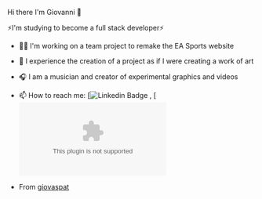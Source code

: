 Hi there I'm Giovanni 👋

⚡I'm studying to become a full stack developer⚡

- 👨‍💻 I'm working on a team project to remake the EA Sports website
- 🎨 I experience the creation of a project as if I were creating a work of art
- 🎧 I am a musician and creator of experimental graphics and videos


- 📫 How to reach me: [![Linkedin Badge](https://www.linkedin.com/in/giovannispatafora/) , [![Gmail Badge](giovaspat2222@gmail.com)


* From [giovaspat](github.com/giovaspat)
<!--
**giovaspat/giovaspat** is a ✨ _special_ ✨ repository because its `README.md` (this file) appears on your GitHub profile.

Here are some ideas to get you started:

- 🔭 I’m currently working on ...
- 🌱 I’m currently learning ...
- 👯 I’m looking to collaborate on ...
- 🤔 I’m looking for help with ...
- 💬 Ask me about ...
- 📫 How to reach me: ...
- 😄 Pronouns: ...
- ⚡ Fun fact: ...
-->
